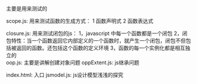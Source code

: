 主要是用来测试的

scope.js:
用来测试函数的生成方式：
	1 函数声明式
	2 函数表达式

closure.js:
用来测试闭包的js：
	1，javascript 中每一个函数都是一个闭包
	2，闭包特性：当一个函数返回它内部定义的一个函数时，就产生一个闭包，闭包不但包括被返回的函数。还包括这个函数的定义环境
	3，函数的每一个实例化都是相互独立的	
oop.js:
	主要是讲解创建对象问题	
oppExtent.js:
	js继承问题

index.html:
	入口
jsmodel.js:
	js设计模型浅浅的探究	



